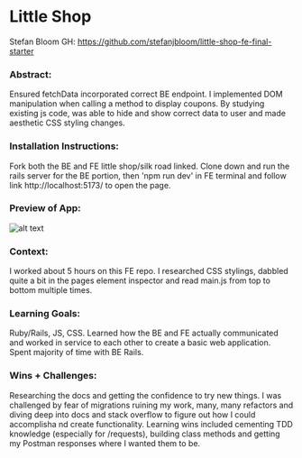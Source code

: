# Little Shop 

Stefan Bloom
GH: https://github.com/stefanjbloom/little-shop-fe-final-starter

### Abstract:
Ensured fetchData incorporated correct BE endpoint.  I implemented DOM manipulation when calling a method to display coupons. By studying existing js code, was able to hide and show correct data to user and made aesthetic CSS styling changes. 

### Installation Instructions:
Fork both the BE and FE little shop/silk road linked.  Clone down and run the rails server for the BE portion, then 'npm run dev' in FE terminal and follow link  http://localhost:5173/ to open the page.

### Preview of App:
![alt text](<Sep-24-2024 17-49-18.gif>)

### Context:
I worked about 5 hours on this FE repo.  I researched CSS stylings, dabbled quite a bit in the pages element inspector and read main.js from top to bottom multiple times.

### Learning Goals:
Ruby/Rails, JS, CSS.  Learned how the BE and FE actually communicated and worked in service to each other to create a basic web application.  Spent majority of time with BE Rails.

### Wins + Challenges:
Researching the docs and getting the confidence to try new things.  I was challenged by fear of migrations ruining my work, many, many refactors and diving deep into docs and stack overflow to figure out how I could accomplisha nd create functionality.  Learning wins included cementing TDD knowledge (especially for /requests), building class methods and getting my Postman responses where I wanted them to be.
